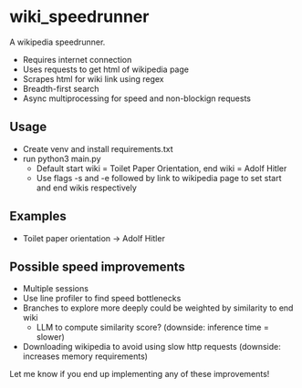 # wiki_speedrunner
A wikipedia speedrunner.
* Requires internet connection
* Uses requests to get html of wikipedia page
* Scrapes html for wiki link using regex
* Breadth-first search
* Async multiprocessing for speed and non-blockign requests

## Usage
* Create venv and install requirements.txt
* run python3 main.py
  * Default start wiki = Toilet Paper Orientation, end wiki = Adolf Hitler
  * Use flags -s and -e followed by link to wikipedia page to set start and end wikis respectively

## Examples
* Toilet paper orientation -> Adolf Hitler

## Possible speed improvements
* Multiple sessions
* Use line profiler to find speed bottlenecks
* Branches to explore more deeply could be weighted by similarity to end wiki
  * LLM to compute similarity score? (downside: inference time = slower)
* Downloading wikipedia to avoid using slow http requests (downside: increases memory requirements)

Let me know if you end up implementing any of these improvements!
 
